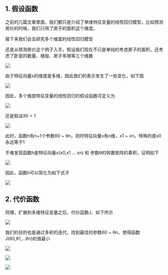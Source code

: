 ## 1. 假设函数
之前的几篇文章里面，我们都只是介绍了单维特征变量的线性回归模型，比如预测房价的时候，我们只用了房子的面积这个维度。

接下来我们会去研究多个维度的线性回归模型

还是从预测房价这个例子入手，假设我们现在不只是单纯的考虑房子的面积，还考虑了卧室的数量、楼层、房子年限等三个维数

![](http://img.blog.csdn.net/20150809104424214)

由于特征向量x的维度是多维，因此我们的表示发生了一些变化，如下图

![](http://img.blog.csdn.net/20160418190404046)

因此，多个维度特征变量的线性回归的假设函数可定义为

![](http://img.blog.csdn.net/20160418190509656)

还是假设X0 = 1

![](http://img.blog.csdn.net/20160418190731311)

此时，函数h有n+1个参数θ0 ~ θn，同时特征向量x有n维，x1 ~ xn，特殊的是x0永远等于1

不难发现函数h是特征向量x(x0,x1 ... xn) 和 参数θ的转置矩阵的乘积，证明如下

![](http://img.blog.csdn.net/20150809104445910)

因此，函数h可以简化为如下式子

![](http://images.cnitblog.com/blog/663864/201410/272157205655514.png)

## 2. 代价函数
同理，扩展到多维特征变量之后，代价函数J，如下所示

![](http://img.blog.csdn.net/20160418191300386)

我们的目的也是通过多轮的迭代，找到最佳的参数θ0 ~ θn，使得函数J(θ0,θ1,...θn)的值最小

![](http://img.blog.csdn.net/20160418191511204)

![](http://img.blog.csdn.net/20160418191555080)

![](http://img.blog.csdn.net/20160418191842909)

